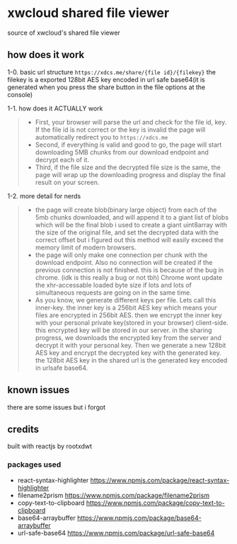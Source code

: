 # xwcloud shared file viewer

source of xwcloud's shared file viewer

## how does it work

1-0. basic url structure
`https://xdcs.me/share/{file id}/{filekey}`
the filekey is a exported 128bit AES key encoded in url safe base64(it is generated when you press the share button in the file options at the console)

1-1. how does it ACTUALLY work
> - First, your browser will parse the url and check for the file id, key. If the file id is not correct or the key is invalid the page will
  automatically redirect you to `https://xdcs.me`
> - Second, if everything is valid and good to go, the page will start downloading 5MB chunks from our download endpoint and decrypt each of it.
> - Third, if the file size and the decrypted file size is the same, the page will wrap up the downloading progress and display the final result on your screen.

1-2. more detail for nerds
> - the page will create blob(binary large object) from each of the 5mb chunks downloaded, and will append it to a giant list of blobs which will be the final blob
  i used to create a giant uint8array with the size of the original file, and set the decrypted data with the correct offset but i figured out this method will easily exceed the
  memory limit of modern browsers.
> - the page will only make one connection per chunk with the download endpoint. Also no connection will be created if the previous connection is not finished.
  this is because of the bug in chrome. (idk is this really a bug or not tbh) Chrome wont update the xhr-accessable loaded byte size if lots and lots of simultaneous requests
  are going on in the same time.
> - As you know, we generate different keys per file. Lets call this inner-key.
  the inner key is a 256bit AES key which means your files are encrypted in 256bit AES. then we encrypt the inner key
  with your personal private key(stored in your browser) client-side. this encrypted key will be stored in our server.
  in the sharing progress, we downloads the encrypted key from the server and decrypt it with your personal key. Then we generate a new 128bit AES key
  and encrypt the decrypted key with the generated key. the 128bit AES key in the shared url is the generated key encoded in urlsafe base64.
  
  
## known issues
there are some issues but i forgot

## credits
built with reactjs by rootxdwt
 ### packages used
 - react-syntax-highlighter https://www.npmjs.com/package/react-syntax-highlighter
 - filename2prism https://www.npmjs.com/package/filename2prism
 - copy-text-to-clipboard https://www.npmjs.com/package/copy-text-to-clipboard
 - base64-arraybuffer https://www.npmjs.com/package/base64-arraybuffer
 - url-safe-base64 https://www.npmjs.com/package/url-safe-base64
